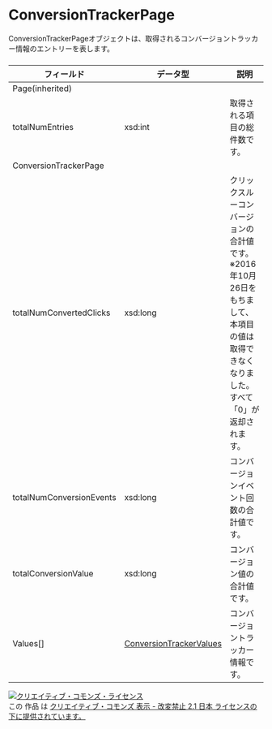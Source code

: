 # ConversionTrackerPage
ConversionTrackerPageオブジェクトは、取得されるコンバージョントラッカー情報のエントリーを表します。
### 

| フィールド | データ型 | 説明 | 
|---|---|---|
| Page(inherited)|||
| totalNumEntries| xsd:int| 取得される項目の総件数です。 |
| ConversionTrackerPage|||
| totalNumConvertedClicks| xsd:long|クリックスルーコンバージョンの合計値です。<br>※2016年10月26日をもちまして、本項目の値は取得できなくなりました。<br>すべて「0」が返却されます。 |
| totalNumConversionEvents| xsd:long| コンバージョンイベント回数の合計値です。 |
| totalConversionValue| xsd:long| コンバージョン値の合計値です。 |
| Values[]| <a href="./ConversionTrackerValues.md">ConversionTrackerValues</a>| コンバージョントラッカー情報です。 |
<a rel="license" href="http://creativecommons.org/licenses/by-nd/2.1/jp/"><img alt="クリエイティブ・コモンズ・ライセンス" style="border-width:0" src="https://i.creativecommons.org/l/by-nd/2.1/jp/88x31.png" /></a><br />この 作品 は <a rel="license" href="http://creativecommons.org/licenses/by-nd/2.1/jp/">クリエイティブ・コモンズ 表示 - 改変禁止 2.1 日本 ライセンスの下に提供されています。</a>
